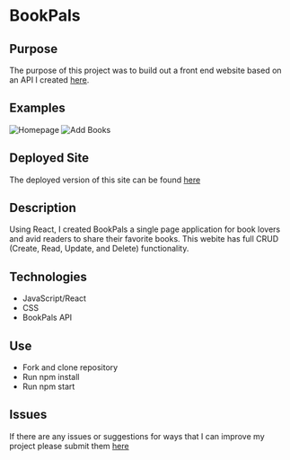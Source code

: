# BookPals 

## Purpose 
The purpose of this project was to build out a front end website based on an API I created [here](https://github.com/MobolanleAdebesin/json-api-build). 

## Examples 
![Homepage](https://github.com/MobolanleAdebesin/react-mern-project/blob/master/BookPals-HomePage.png)
![Add Books](https://github.com/MobolanleAdebesin/react-mern-project/blob/master/BookPals-AddBook.png)

## Deployed Site 
The deployed version of this site can be found [here](https://stupefied-knuth-a58fed.netlify.com/)

## Description 
Using React, I created BookPals a single page application for book lovers and avid readers to share their favorite books. This webite has full CRUD (Create, Read, Update, and Delete) functionality. 

## Technologies 
- JavaScript/React
- CSS 
- BookPals API 

## Use 
- Fork and clone repository 
- Run npm install 
- Run npm start 

## Issues 
If there are any issues or suggestions for ways that I can improve my project please submit them [here](https://github.com/MobolanleAdebesin/react-mern-project/issues)





